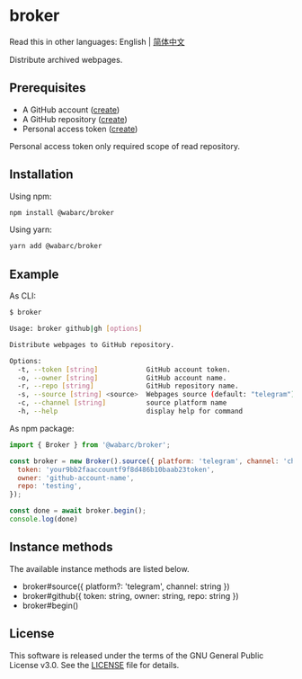 # broker

Read this in other languages: English | [简体中文](./README_zh-CN.md)

Distribute archived webpages.

## Prerequisites

- A GitHub account ([create](https://github.com/join))
- A GitHub repository ([create](https://github.com/new))
- Personal access token ([create](https://github.com/settings/tokens/new))

Personal access token only required scope of read repository.

## Installation

Using npm:

```bash
npm install @wabarc/broker
```

Using yarn:

```bash
yarn add @wabarc/broker
```

## Example

As CLI:

```bash
$ broker

Usage: broker github|gh [options]

Distribute webpages to GitHub repository.

Options:
  -t, --token [string]            GitHub account token.
  -o, --owner [string]            GitHub account name.
  -r, --repo [string]             GitHub repository name.
  -s, --source [string] <source>  Webpages source (default: "telegram")
  -c, --channel [string]          source platform name
  -h, --help                      display help for command
```

As npm package:

```javascript
import { Broker } from '@wabarc/broker';

const broker = new Broker().source({ platform: 'telegram', channel: 'channel-name' }).github({
  token: 'your9bb2faaccountf9f8d486b10baab23token',
  owner: 'github-account-name',
  repo: 'testing',
});

const done = await broker.begin();
console.log(done)
```

## Instance methods

The available instance methods are listed below.

- broker#source({ platform?: 'telegram', channel: string })
- broker#github({ token: string, owner: string, repo: string })
- broker#begin()

## License

This software is released under the terms of the GNU General Public License v3.0. See the [LICENSE](https://github.com/wabarc/broker/blob/master/LICENSE) file for details.
